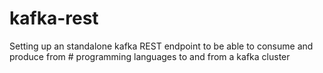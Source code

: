 # kafka-rest
Setting up an standalone kafka REST endpoint to be able to consume and produce from # programming languages to and from a kafka cluster
